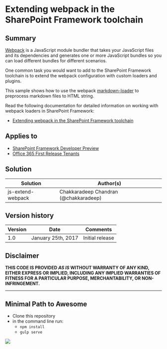 # Extending webpack in the SharePoint Framework toolchain

## Summary
[Webpack](https://webpack.github.io/) is a JavaScript module bundler that takes your JavaScript files and its dependencies and generates one or more JavaScript bundles so you can load different bundles for different scenarios.

One common task you would want to add to the SharePoint Framework toolchain is to extend the webpack configuration with custom loaders and plugins.

This sample shows how to use the webpack [markdown-loader](https://www.npmjs.com/package/markdown-loader) to preprocess markdown files to HTML string.

Read the following documentation for detailed information on working with webpack loaders in SharePoint Framework:

- [Extending webpack in the SharePoint Framework toolchain]()

## Applies to

* [SharePoint Framework Developer Preview](http://dev.office.com/sharepoint/docs/spfx/sharepoint-framework-overview)
* [Office 365 First Release Tenants](http://dev.office.com/sharepoint/docs/spfx/set-up-your-developer-tenant)

## Solution

Solution|Author(s)
--------|---------
js-extend-webpack | Chakkaradeep Chandran (@chakkaradeep)

## Version history

Version|Date|Comments
-------|----|--------
1.0|January 25th, 2017|Initial release

## Disclaimer
**THIS CODE IS PROVIDED *AS IS* WITHOUT WARRANTY OF ANY KIND, EITHER EXPRESS OR IMPLIED, INCLUDING ANY IMPLIED WARRANTIES OF FITNESS FOR A PARTICULAR PURPOSE, MERCHANTABILITY, OR NON-INFRINGEMENT.**

---

## Minimal Path to Awesome

- Clone this repository
- in the command line run:
  - `npm install`
  - `gulp serve`

<img src="https://telemetry.sharepointpnp.com/sp-dev-fx-webparts/samples/js-extend-webpack" />